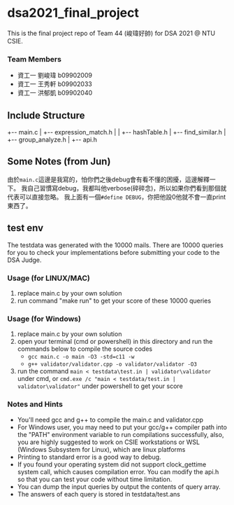# dsa2021_final_project
This is the final project repo of Team 44 (峻瑋好帥) for DSA 2021 @ NTU CSIE.

### Team Members
- 資工一 劉峻瑋 b09902009
- 資工一 王秀軒 b09902033
- 資工一 洪郁凱 b09902040

## Include Structure
+-- main.c
|   +-- expression_match.h
|   |   +-- hashTable.h
|   +-- find_similar.h
|   +-- group_analyze.h
|   +-- api.h

## Some Notes (from Jun)

由於`main.c`這邊是我寫的，怕你們之後debug會有看不懂的困擾，這邊解釋一下。
我自己習慣寫debug，我都叫他verbose(碎碎念)，所以如果你們看到那個就代表可以直接忽略。
我上面有一個`#define DEBUG`，你把他設0他就不會一直print東西了。

## test env

The testdata was generated with the 10000 mails.
There are 10000 queries for you to check your implementations before submitting your code to the DSA Judge.

### Usage (for LINUX/MAC)

1. replace main.c by your own solution
2. run command "make run" to get your score of these 10000 queries

### Usage (for Windows)

1. replace main.c by your own solution
2. open your terminal (cmd or powershell) in this directory and run the commands below to compile the source codes
    - `gcc main.c -o main -O3 -std=c11 -w`
    - `g++ validator/validator.cpp -o validator/validator -O3`
3. run the command `main < testdata\test.in | validator\validator` under cmd, or `cmd.exe /c "main < testdata/test.in | validator\validator"` under powershell to get your score

### Notes and Hints

- You'll need gcc and g++ to compile the main.c and validator.cpp
- For Windows user, you may need to put your gcc/g++ compiler path into the "PATH" environment variable to run compilations successfully, also, you are highly suggested to work on CSIE workstations or WSL (Windows Subsystem for Linux), which are linux platforms
- Printing to standard error is a good way to debug.
- If you found your operating system did not support clock_gettime system call, which causes compilation error. You can modify the api.h so that you can test your code without time limitation.
- You can dump the input queries by output the contents of query array.
- The answers of each query is stored in testdata/test.ans


